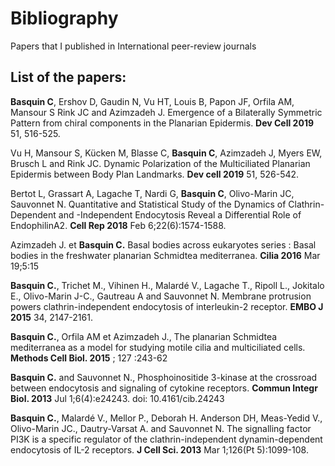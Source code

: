 # Bibliography

Papers that I published in International peer-review journals


## List of the papers:


**Basquin C**, Ershov D, Gaudin N, Vu HT, Louis B, Papon JF, Orfila AM, Mansour S Rink JC and Azimzadeh J. Emergence of a Bilaterally Symmetric Pattern from chiral components in the Planarian Epidermis. **Dev Cell 2019** 51, 516-525.

Vu H, Mansour S, Kücken M, Blasse C, **Basquin C**, Azimzadeh J, Myers EW, Brusch L and Rink JC. Dynamic Polarization of the Multiciliated Planarian Epidermis between Body Plan Landmarks. **Dev cell 2019** 51, 526-542.

Bertot L, Grassart A, Lagache T, Nardi G, **Basquin C**, Olivo-Marin JC, Sauvonnet N. Quantitative and Statistical Study of the Dynamics of Clathrin-Dependent and -Independent Endocytosis Reveal a Differential Role of EndophilinA2. **Cell Rep 2018** Feb 6;22(6):1574-1588.

Azimzadeh J. et **Basquin C.** Basal bodies across eukaryotes series : Basal bodies in the freshwater planarian Schmidtea mediterranea. **Cilia 2016** Mar 19;5:15

**Basquin C.**, Trichet M., Vihinen H., Malardé V., Lagache T., Ripoll L., Jokitalo E., Olivo-Marin J-C., Gautreau A and Sauvonnet N. Membrane protrusion powers clathrin-independent endocytosis of interleukin-2 receptor. **EMBO J 2015** 34, 2147-2161.

**Basquin C.**, Orfila AM et Azimzadeh J., The planarian Schmidtea mediterranea as a model for studying motile cilia and multiciliated cells. **Methods Cell Biol. 2015** ; 127 :243-62

**Basquin C.** and Sauvonnet N., Phosphoinositide 3-kinase at the crossroad between endocytosis and signaling of cytokine receptors. **Commun Integr Biol. 2013** Jul 1;6(4):e24243. doi: 10.4161/cib.24243

**Basquin C.**, Malardé V., Mellor P., Deborah H. Anderson DH, Meas-Yedid V., Olivo-Marin JC., Dautry-Varsat A. and Sauvonnet N. The signalling factor PI3K is a specific regulator of the clathrin-independent dynamin-dependent endocytosis of IL-2 receptors. **J Cell Sci. 2013** Mar 1;126(Pt 5):1099-108.

